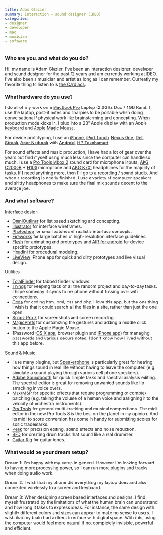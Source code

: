```yaml
---
title: Adam Glazier
summary: Interaction + sound designer (IDEO)
categories:
- designer
- developer
- mac
- musician
- software
---
```


### Who are you, and what do you do?

Hi, my name is [Adam Glazier](http://www.adamglazier.com/ "Adam's website."). I've been an interaction designer, developer and sound designer for the past 12 years and am currently working at IDEO. I've also been a musician and artist as long as I can remember. Currently my favorite thing to listen to is [the Cardiacs](http://www.youtube.com/watch?v=gNdnOTvGbJQ "A video of the Cardiacs.").

### What hardware do you use?

I do all of my work on a [MacBook Pro][macbook-pro] Laptop (2.6GHz Duo / 4GB Ram). I use the laptop, post-it notes and sharpies to be portable when doing conversational / physical work like brainstorming and concepting. When production mode kicks in, I plug into a 23" [Apple display][cinema-display] with an [Apple keyboard][keyboard] and [Apple Magic Mouse][magic-mouse].

For device prototyping, I use an [iPhone][], [iPod Touch][ipod-touch], [Nexus One][nexus-one], [Dell Streak][streak], [Acer Netbook][aspire-one-d250] with [Android][], [HP Touchsmart][touchsmart-iq816].

For sound effects and music production, I have had a lot of gear over the years but find myself using much less since the computer can handle so much. I use a [Pro Tools Mbox 2][mbox] sound card for microphone inputs, [AKG C2000B][c-2000-b] + [H100][h100] microphone and [AKG K701][k-701] headphones for the majority of tasks. If I need anything more, then I'll go to a recording / sound studio. And when a recording is nearly finished, I use a variety of computer speakers and shitty headphones to make sure the final mix sounds decent to the average joe.

### And what software?

Interface design

* [OmniOutliner][] for list based sketching and concepting.
* [Illustrator][] for interface wireframes.
* [Photoshop][] for small batches of realistic interface concepts.
* [Fireworks][] for large batches of high-resolution interface guidelines.
* [Flash][] for animating and prototypes and [AIR for android][air-android] for device specific prototypes.
* [Houdini][] for procedural modeling.
* [LiveView][liveview-ios] iPhone app for quick and dirty prototypes and live visual design.

Utilities

* [TotalFinder][] for tabbed finder windows.
* [Things][] for keeping track of all the random project and day-to-day tasks. I hope someday it syncs to my phone without fussing over wifi connections.
* [Coda][] for coding html, xml, css and php. I love this app, but the one thing I wish is that it could search all the files in a site, rather than just the one open.
* [Snapz Pro X][snapz-pro-x] for screenshots and screen recording.
* [MagicPrefs][] for customizing the gestures and adding a middle click button to the Apple Magic Mouse.
* 1Password ([OS X app][1password], browser plugin and [iPhone app][1password-ios]) for managing passwords and various secure notes. I don't know how I lived without this app before.

Sound & Music

* I use many plugins, but [Speakerphone][] is particularly great for hearing how things sound in real life without having to leave the computer. (e.g. simulate a sound playing through various cell phone speakers).
* [Adobe Soundbooth][soundbooth] for quick simple tasks and spectral analysis editing. The spectral editor is great for removing unwanted sounds like lip smacking in voice overs.
* [Max/MSP][max] for specific effects that require programming or complex patching (e.g. taking the volume of a human voice and assigning it to the velocity of orchestral instruments).
* [Pro Tools][pro-tools] for general multi-tracking and musical compositions. The midi editor in the new Pro Tools 8 is the best on the planet in my opinion. And its midi to score conversion has come in handy for submitting scores for sonic trademarks.
* [Peak][] for precision editing, sound effects and noise reduction.
* [BFD][] for creating drum tracks that sound like a real drummer.
* [Guitar Rig][guitar-rig-pro] for guitar tones.

### What would be your dream setup?

Dream 1: I'm happy with my setup in general. However I'm looking forward to having more processing power, so I can run more plugins and tracks when doing audio work.

Dream 2: I wish that my phone did everything my laptop does and also connected wirelessly to a screen and keyboard.

Dream 3: When designing screen based interfaces and designs, I find myself frustrated by the limitations of what the human brain can understand and how long it takes to express ideas. For instance, the same design with slightly different colors and sizes can appear to make no sense to users. I wish that my brain had a direct interface with digital space. With this, using the computer would feel more natural if not completely invisible, powerful and efficient.

[aspire-one-d250]: https://www.amazon.com/Acer-Aspire-D250-1958-Sapphire-Blue/dp/B0039VRP3W "A 10.1 inch netbook computer."
[c-2000-b]: https://www.akg.com/pro/p/c2000b "A recording microphone."
[cinema-display]: https://en.wikipedia.org/wiki/Apple_Cinema_Display "An LCD display."
[h100]: https://www.akg.com/H100-1292.html?pid=1909 "A microphone mount."
[iphone]: https://en.wikipedia.org/wiki/IPhone_(1st_generation) "A smartphone."
[ipod-touch]: https://www.apple.com/ipod-touch/ "It's like an iPhone, without the phone bit."
[k-701]: https://www.akg.com/personal/K%20701,pcp_id,165,pid,1,_psmand,1.html "Headphones."
[keyboard]: https://www.apple.com/keyboard/ "The keyboard."
[macbook-pro]: https://www.apple.com/macbook-pro/ "A laptop."
[magic-mouse]: https://www.apple.com/magicmouse/ "A multi-touch mouse."
[mbox]: https://www.avid.com/US/Products/Mbox "A USB-powered audio/MIDI production system."
[nexus-one]: https://en.wikipedia.org/wiki/Nexus_One "An Android-based smartphone."
[streak]: https://en.wikipedia.org/wiki/Dell_Streak "A portable media device with a multi-touch display."
[touchsmart-iq816]: http://h10025.www1.hp.com/ewfrf/wc/product?product=3809131&lc=en&cc=us&dlc=en&lang=en&cc=us "An all-in-one desktop PC."
[1password-ios]: https://itunes.apple.com/us/app/1password-password-manager/id568903335 "Password storage software for the iPhone."
[1password]: https://1password.com "Password management software for Mac OS X."
[air-android]: https://play.google.com/store/apps/details?id=com.adobe.air "Software to convert ActionScript applications to Android apps."
[android]: https://developers.google.com/android/?csw=1 "A mobile phone platform."
[bfd]: https://www.fxpansion.com/products/bfd3/ "Drum studio software."
[coda]: https://panic.com/coda/ "A single-window HTML/web tool for the Mac."
[fireworks]: https://creative.adobe.com/products/fireworks "A graphics and work tool for the Mac."
[flash]: https://en.wikipedia.org/wiki/Adobe_Flash "A software and animation editor."
[guitar-rig-pro]: https://www.native-instruments.com/en/products/komplete/guitar/guitar-rig-5-pro/ "Guitar and bass audio software."
[houdini]: https://archive.sidefx.com/index.php?Itemid=270&id=1021&option=com_content&task=view "3D modelling and animation software."
[illustrator]: https://www.adobe.com/products/illustrator.html "A vector graphics editor."
[liveview-ios]: https://itunes.apple.com/us/app/liveview/id301069270 "An iPhone remote screen viewer app for design and prototyping."
[magicprefs]: http://magicprefs.com/ "A Mac OS X prefpane that adds extra options to the Magic Mouse."
[max]: https://cycling74.com/products/max/ "A visual programming environment."
[omnioutliner]: https://www.omnigroup.com/omnioutliner/ "To-do/task management software for Mac OS X."
[peak]: https://www.pcworld.com/article/157969/article.html "A music creation and editing tool."
[photoshop]: https://www.adobe.com/products/photoshop.html "A bitmap image editor."
[pro-tools]: https://www.avid.com/US/products/Pro-Tools-8-Software "Audio editing and processing software."
[snapz-pro-x]: https://www.ambrosiasw.com/utilities/snapzprox/ "A screenshot and screencast tool for Mac OS X."
[soundbooth]: https://en.wikipedia.org/wiki/Adobe_Soundbooth "Audio editing software."
[speakerphone]: https://www.audioease.com/Pages/Speakerphone/speakerphone.html "An audio plug-in to mimic various speakers."
[things]: https://culturedcode.com/things/ "A task management application for the Mac."
[totalfinder]: https://totalfinder.binaryage.com/ "Software that adds extra features (tabs, etc.) to Mac OS X's Finder."
